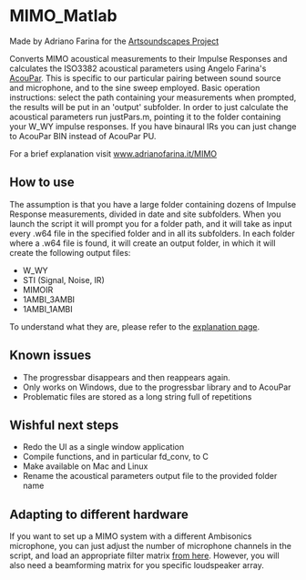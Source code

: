 # MIMO_Matlab
Made by Adriano Farina for the [Artsoundscapes Project](https://www.ub.edu/artsoundscapes/)

Converts MIMO acoustical measurements to their Impulse Responses and calculates the ISO3382 acoustical parameters using Angelo Farina's [AcouPar](http://www.angelofarina.it/Public/AcouPar).
This is specific to our particular pairing between sound source and microphone, and to the sine sweep employed.
Basic operation instructions: select the path containing your measurements when prompted, the results will be put in an 'output' subfolder.
In order to just calculate the acoustical parameters run justPars.m, pointing it to the folder containing your W_WY impulse responses.
If you have binaural IRs you can just change to AcouPar BIN instead of AcouPar PU.

For a brief explanation visit www.adrianofarina.it/MIMO

## How to use


The assumption is that you have a large folder containing dozens of Impulse Response measurements, divided in date and site subfolders. When you launch the script it will prompt you for a folder path, and it will take as input every .w64 file in the specified folder and in all its subfolders. In each folder where a .w64 file is found, it will create an output folder, in which it will create the following output files:

- W_WY
- STI (Signal, Noise, IR)
- MIMOIR
- 1AMBI_3AMBI
- 1AMBI_1AMBI

To understand what they are, please refer to the [explanation page](https://www.adrianofarina.it/MIMO/script.html).

## Known issues
- The progressbar disappears and then reappears again.
- Only works on Windows, due to the progressbar library and to AcouPar
- Problematic files are stored as a long string full of repetitions

## Wishful next steps
- Redo the UI as a single window application
- Compile functions, and in particular fd_conv, to C
- Make available on Mac and Linux
- Rename the acoustical parameters output file to the provided folder name

## Adapting to different hardware
If you want to set up a MIMO system with a different Ambisonics microphone, you can just adjust the number of microphone channels in the script, and load an appropriate filter matrix [from here](http://pcfarina.eng.unipr.it/Public/Xvolver/Filter-Matrices/Aformat-2-Bformat/).
However, you will also need a beamforming matrix for you specific loudspeaker array.

